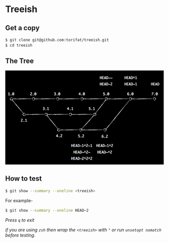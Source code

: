 # Treeish

## Get a copy

```sh
$ git clone git@github.com:torifat/treeish.git
$ cd treeish
```
## The Tree
![Treeish](treeish.png?raw=true)

## How to test

```sh
$ git show --summary --oneline <treeish>
```

For example-
```sh
$ git show --summary --oneline HEAD~2
```
_Press `q` to exit_

_if you are using `zsh` then wrap the `<treeish>` with `"` or run `unsetopt nomatch` before testing._